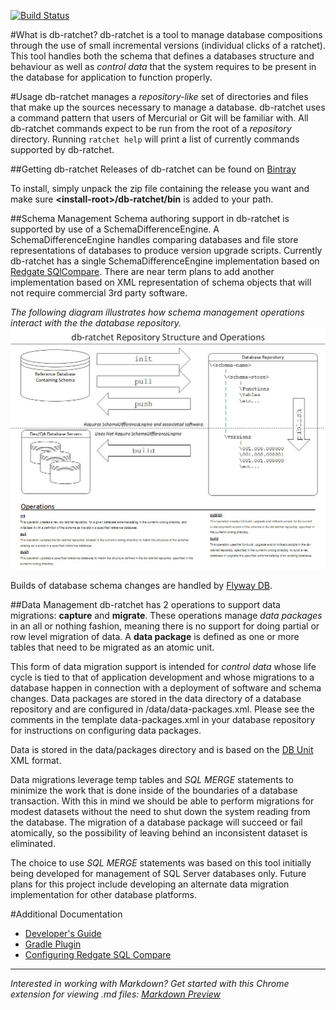 [![Build Status](https://travis-ci.org/commercehub-oss/db-ratchet.png?branch=master)](https://travis-ci.org/commercehub-oss/db-ratchet)

#What is db-ratchet?
db-ratchet is a tool to manage database compositions through the use of small incremental versions (individual clicks of a ratchet). This 
tool handles both the schema that defines a databases structure and behaviour as well as *control data* that the system requires
to be present in the database for application to function properly.

#Usage
db-ratchet manages a *repository-like* set of directories and files that make up the sources necessary to manage 
a database. db-ratchet uses a command pattern that users of Mercurial or Git will be familiar with. All db-ratchet
commands expect to be run from the root of a *repository* directory. Running `ratchet help` will print a list of 
currently commands supported by db-ratchet.

##Getting db-ratchet
Releases of db-ratchet can be found on [Bintray](https://bintray.com/commercehub-oss/apps/db-ratchet)

To install, simply unpack the zip file containing the release you want and make sure **&lt;install-root&gt;/db-ratchet/bin** 
is added to your path.

##Schema Management
Schema authoring support in db-ratchet is supported by use of a SchemaDifferenceEngine. A SchemaDifferenceEngine handles comparing databases
and file store representations of databases to produce version upgrade scripts. Currently db-ratchet has a single SchemaDifferenceEngine
implementation based on [Redgate SQlCompare](http://www.red-gate.com/products/sql-development/sql-compare/). There are near term plans to add
another implementation based on XML representation of schema objects that will not require commercial 3rd party software.

*The following diagram illustrates how schema management operations interact with the the database repository.*
![Schema Repository Operations](./docs/images/schema-workflow.jpg)

Builds of database schema changes are handled by [Flyway DB](http://flywaydb.org/).


##Data Management
db-ratchet has 2 operations to support data migrations: **capture** and **migrate**. These operations manage *data packages* in an all or nothing fashion,
meaning there is no support for doing partial or row level migration of data. A **data package** is defined as one or more tables that need to be migrated 
as an atomic unit. 

This form of data migration support is intended for *control data* whose life cycle is tied to that of application development and whose migrations to a 
database happen in connection with a deployment of software and schema changes. Data packages are stored in the data directory of a database repository
and are configured in /data/data-packages.xml. Please see the comments in the template data-packages.xml in your database repository for instructions
on configuring data packages.

Data is stored in the data/packages directory and is based on the [DB Unit](http://dbunit.sourceforge.net/) XML format.

Data migrations leverage temp tables and *SQL MERGE* statements to minimize the work that is done inside of the boundaries of a database transaction. With
this in mind we should be able to perform migrations for modest datasets without the need to shut down the system reading from the database. The migration
of a database package will succeed or fail atomically, so the possibility of leaving behind an inconsistent dataset is eliminated.

The choice to use *SQL MERGE* statements was based on this tool initially being developed for management of SQL Server databases only. Future plans for this
project include developing an alternate data migration implementation for other database platforms.

#Additional Documentation
- [Developer's Guide](docs/DevelopersGuide.md)
- [Gradle Plugin](gradle-plugin/README.md)
- [Configuring Redgate SQL Compare](docs/ConfiguringRedgateSqlCompare.md)

---
*Interested in working with Markdown? Get started with this Chrome extension for viewing .md files: [Markdown Preview](https://chrome.google.com/webstore/detail/markdown-preview/jmchmkecamhbiokiopfpnfgbidieafmd)*
